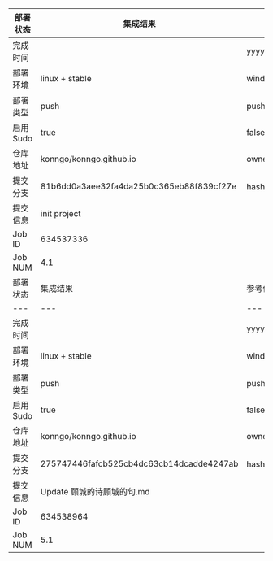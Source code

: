 部署状态 | 集成结果 | 参考值
---|---|---
完成时间 |  | yyyy-mm-dd hh:mm:ss
部署环境 | linux + stable | window | linux + stable
部署类型 | push | push | pull_request | api | cron
启用Sudo | true | false | true
仓库地址 | konngo/konngo.github.io | owner_name/repo_name
提交分支 | 81b6dd0a3aee32fa4da25b0c365eb88f839cf27e | hash 16位
提交信息 | init project |
Job ID   | 634537336 |
Job NUM  | 4.1 |
部署状态 | 集成结果 | 参考值
---|---|---
完成时间 |  | yyyy-mm-dd hh:mm:ss
部署环境 | linux + stable | window | linux + stable
部署类型 | push | push | pull_request | api | cron
启用Sudo | true | false | true
仓库地址 | konngo/konngo.github.io | owner_name/repo_name
提交分支 | 275747446fafcb525cb4dc63cb14dcadde4247ab | hash 16位
提交信息 | Update 顾城的诗顾城的句.md |
Job ID   | 634538964 |
Job NUM  | 5.1 |
